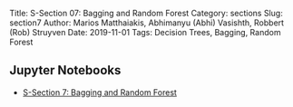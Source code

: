 Title: S-Section 07: Bagging and Random Forest
Category: sections
Slug: section7
Author: Marios Matthaiakis, Abhimanyu (Abhi) Vasishth, Robbert (Rob) Struyven
Date: 2019-11-01
Tags: Decision Trees, Bagging, Random Forest

## Jupyter Notebooks

- [S-Section 7: Bagging and Random Forest]({filename}notebook/cs109a_section_7.ipynb)
